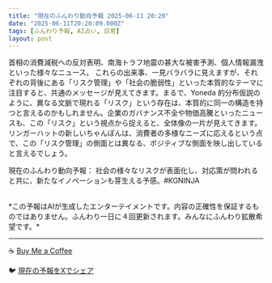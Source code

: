 ```yaml
---
title: "現在のふんわり動向予報 2025-06-11 20:20"
date: "2025-06-11T20:20:09.000Z"
tags: [ふんわり予報, AI占い, 日常]
layout: post
---
```


首相の消費減税への反対表明、南海トラフ地震の甚大な被害予測、個人情報漏洩といった様々なニュース。  これらの出来事、一見バラバラに見えますが、それぞれの背後にある「リスク管理」や「社会の脆弱性」といった本質的なテーマに注目すると、共通のメッセージが見えてきます。まるで、Yoneda 的分布仮説のように、異なる文脈で現れる「リスク」という存在は、本質的に同一の構造を持つと言えるのかもしれません。企業のガバナンス不全や物価高騰といったニュースも、この「リスク」という視点から捉えると、全体像の一片が見えてきます。  リンガーハットの新しいちゃんぽんは、消費者の多様なニーズに応えるという点で、この「リスク管理」の側面とは異なる、ポジティブな側面を映し出していると言えるでしょう。

現在のふんわり動向予報：
社会の様々なリスクが表面化し、対応策が問われると共に、新たなイノベーションも芽生える予感。#KGNINJA

<br>
*この予報はAIが生成したエンターテイメントです。内容の正確性を保証するものではありません。ふんわり一日に４回更新されます。みんなにふんわり拡散希望です。*

---
☕️ [Buy Me a Coffee](https://www.buymeacoffee.com/kgninja)

🐦 [現在の予報をXでシェア](https://twitter.com/intent/tweet?text=%E7%8F%BE%E5%9C%A8%E3%81%AE%E3%81%B5%E3%82%93%E3%82%8F%E3%82%8A%E4%BA%88%E5%A0%B1%3A%20%E3%80%8C%E9%A6%96%E7%9B%B8%E3%81%AE%E6%B6%88%E8%B2%BB%E6%B8%9B%E7%A8%8E%E3%81%B8%E3%81%AE%E5%8F%8D%E5%AF%BE%E8%A1%A8%E6%98%8E%E3%80%81%E5%8D%97%E6%B5%B7%E3%83%88%E3%83%A9%E3%83%95%E5%9C%B0%E9%9C%87%E3%81%AE%E7%94%9A%E5%A4%A7%E3%81%AA%E8%A2%AB%E5%AE%B3%E4%BA%88%E6%B8%AC%E3%80%81%E5%80%8B%E4%BA%BA%E6%83%85%E5%A0%B1%E6%BC%8F%E6%B4%A9%E3%81%A8%E3%81%84%E3%81%A3%E3%81%9F%E6%A7%98%E3%80%85%E3%81%AA%E3%83%8B%E3%83%A5%E3%83%BC%E3%82%B9%E3%80%82%E3%80%8D%23KGNINJA%20%E7%B6%9A%E3%81%8D%E3%81%AF%E3%83%96%E3%83%AD%E3%82%B0%E3%81%A7%EF%BC%81%F0%9F%91%87&url=https%3A%2F%2Fkg-ninja.github.io%2FFunwariyoso%2F)
